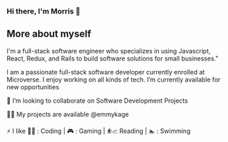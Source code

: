 ### Hi there, I'm Morris 👋

## More about myself
I'm a full-stack software engineer who specializes in using Javascript, React, Redux, and Rails to build software solutions for small businesses."

I am a passionate full-stack software developer currently enrolled at Microverse. I enjoy working on all kinds of tech.
I’m currently available for new opportunities

👯 I’m looking to collaborate on Software Development Projects

👨‍💻 My projects are available @emmykage

⚡ I like 👨‍💻 : Coding | 🎮 : Gaming | ⛹️‍♂️: Reading | 🏊 : Swimming

<!--
**Emmykage/Emmykage** is a ✨ _special_ ✨ repository because its `README.md` (this file) appears on your GitHub profile.

Here are some ideas to get you started:

- 🔭 I’m currently working on ... 
- 🌱 I’m currently learning ...
- 👯 I’m looking to collaborate on ...
- 🤔 I’m looking for help with ...
- 💬 Ask me about ...
- 📫 How to reach me: ...
- 😄 Pronouns: ...
- ⚡ Fun fact: ...
-->
